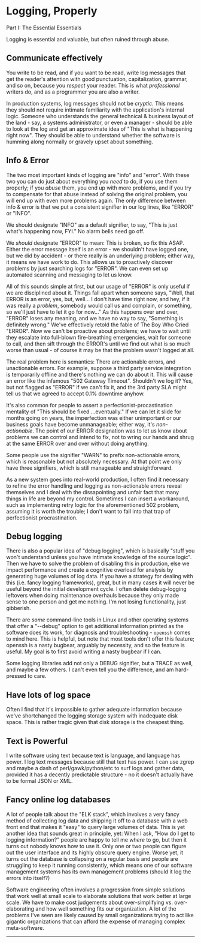 # Logging, Properly

Part I: The Essential Essentials

Logging is essential and valuable, but often ruined through abuse.

## Communicate effectively

You write to be read, and if you want to be read, write log messages that get the reader's attention with good punctuation, capitalization, grammar, and so on, because you *respect* your reader. This is what _professional_ writers do, and as a programmer you are also a writer.

In production systems, log messages should not be _cryptic_. This means they should not require intimate familiarity with the application's internal logic. Someone who understands the general technical & business layout of the land - say, a systems administrator, or even a manager - should be able to look at the log and get an approximate idea of "This is what is happening right now". They should be able to understand whether the software is humming along normally or gravely upset about something.

## Info & Error

The two most important kinds of logging are "info" and "error". With these two you can do just about everything you _need_ to do, if you use them properly; if you _abuse_ them, you end up with more problems, and if you try to compensate for that abuse instead of solving the original problem, you will end up with even more problems again. The only difference between info & error is that we put a consistent signifier in our log lines, like "ERROR" or "INFO".

We should designate "INFO" as a default signifier, to say, "This is just what's happening now, FYI." No alarm bells need go off.

We _should_ designate "ERROR" to mean: This is broken, so fix this ASAP. Either the error message itself is an error - we shouldn't have logged one, but we did by accident - or there really is an underlying problem; either way, it means we have work to do. This allows us to proactively discover problems by just searching logs for "ERROR". We can even set up automated scanning and messaging to let us know.

All of this sounds simple at first, but our usage of "ERROR" is only useful if we are disciplined about it. Things fall apart when someone says, "Well, that ERROR is an error, yes, but, well... I don't have time right now, and hey, if it was really a _problem_, somebody would call us and complain, or something, so we'll just have to let it go for now..." As this happens over and over, "ERROR" loses any meaning, and we have no way to say, "Something is definitely wrong." We've effectively retold the fable of The Boy Who Cried "ERROR". Now we can't be proactive about problems; we have to wait until they escalate into full-blown fire-breathing emergencies, wait for someone to call, and then sift through the ERROR's until we find out what is so much worse than usual - of course it may be that the problem wasn't logged at all.

The real problem here is semantics: There are actionable errors, and unactionable errors. For example, suppose a third party service integration is temporarily offline and there's nothing we can do about it. This will cause an error like the infamous "502 Gateway Timeout". Shouldn't we log it? Yes, but not flagged as "ERROR" if we can't fix it, and the 3rd party SLA might tell us that we agreed to accept 0.1% downtime anyhow.

It's also common for people to assert a perfectionist-procastination mentality of "This should be fixed  ...eventually." If we can let it slide for months going on years, the imperfection was either unimportant or our business goals have become unmanageable; either way, it's *non-actionable*. The point of our ERROR designation was to let us know about problems we can control and intend to fix, not to wring our hands and shrug at the same ERROR over and over without doing anything.

Some people use the signifier "WARN" to prefix non-actionable errors, which is reasonable but not absolutely necessary. At that point we only have three signifiers, which is still manageable and straightforward.

As a new system goes into real-world production, I often find it necessary to refine the error handling and logging as non-actionable errors reveal themselves and I deal with the dissapointing and unfair fact that many things in life are beyond my control. Sometimes I can insert a workaround, such as implementing retry logic for the aforementioned 502 problem, assuming it is worth the trouble; I don't want to fall into that trap of perfectionist procrastination.

## Debug logging

There is also a popular idea of "debug logging", which is basically "stuff you won't understand unless you have intimate knowledge of the source logic". Then we have to solve the problem of disabling this in production, else we impact performance and create a cognitive overload for analysis by generating huge volumes of log data. If you have a strategy for dealing with this (i.e. fancy logging frameworks), great, but in many cases it will never be useful beyond the initial development cycle. I often delete debug-logging leftovers when doing maintenance overhauls because they only made sense to one person and get me nothing. I'm not losing functionality, just gibberish.

There are *some* command-line tools in Linux and other operating systems that offer a "--debug" option to get additional information printed as the software does its work, for diagnosis and troubleshooting - `openssh` comes to mind here. This is helpful, but note that most tools don't offer this feature; openssh is a nasty bugbear, arguably by necessity, and so the feature is useful. My goal is to first avoid writing a nasty bugbear if I can.

Some logging libraries add not only a DEBUG signifier, but a TRACE as well, and maybe a few others. I can't even tell you the difference, and am hard-pressed to care.

## Have lots of log space

Often I find that it's impossible to gather adequate information because we've shortchanged the logging storage system with inadequate disk space. This is rather tragic given that disk storage is the cheapest thing.

## Text is Powerful

I write software using text because text is language, and language has power. I log text messages because still that text has power. I can use zgrep and maybe a dash of perl/gawk/python/etc to surf logs and gather data, provided it has a decently predictable structure - no it doesn't actually have to be formal JSON or XML.

## Fancy online log databases

A lot of people talk about the "ELK stack", which involves a very fancy method of collecting log data and shipping it off to a database with a web front end that makes it "easy" to query large volumes of data. This is yet another idea that sounds great in principle, yet: When I ask, "How do I get to logging information?" people are happy to tell me _where_ to go, but then it turns out nobody knows how to use it. Only one or two people can figure out the user interface and its highly obscure query engine. Worse yet, it turns out the database is collapsing on a regular basis and people are struggling to keep it running consistently, which means one of our software management systems has its own management problems (should it log the errors into itself?)

Software engineering often involves a progression from simple solutions that work well at small scale to elaborate solutions that work better at large scale. We have to make cost judgements about over-simplifying vs. over-elaborating and how well something fits our organization. A lot of the problems I've seen are likely caused by small organizations trying to act like gigantic organizations that can afford the expense of managing complex meta-software.

----